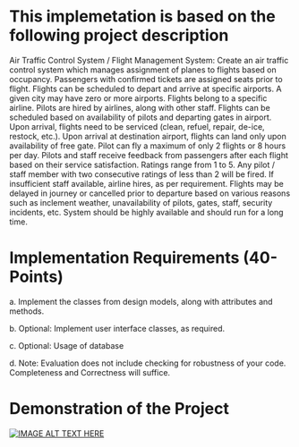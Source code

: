 # This implemetation is based on the following project description

Air Traffic Control System / Flight Management System: Create an air traffic control system which manages assignment of planes to flights based on occupancy. Passengers with confirmed tickets are assigned seats prior to flight. Flights can be scheduled to depart and arrive at specific airports. A given city may have zero or more airports. Flights belong to a specific airline. Pilots are hired by airlines, along with other staff. Flights can be scheduled based on availability of pilots and departing gates in airport. Upon arrival, flights need to be serviced (clean, refuel, repair, de-ice, restock, etc.). Upon arrival at destination airport, flights can land only upon availability of free gate. Pilot can fly a maximum of only 2 flights or 8 hours per day. Pilots and staff receive feedback from passengers after each flight based on their service satisfaction. Ratings range from 1 to 5. Any pilot / staff member with two consecutive ratings of less than 2 will be fired. If insufficient staff available, airline hires, as per requirement. Flights may be delayed in journey or cancelled prior to departure based on various reasons such as inclement weather, unavailability of pilots, gates, staff, security incidents, etc. System should be highly available and should run for a long time.

# Implementation Requirements (40- Points)

a. Implement the classes from design models, along with attributes and methods.

b. Optional: Implement user interface classes, as required.

c. Optional: Usage of database

d. Note: Evaluation does not include checking for robustness of your code. Completeness and
Correctness will suffice.

# Demonstration of the Project
[![IMAGE ALT TEXT HERE](https://img.youtube.com/vi/YOUTUBE_VIDEO_ID_HERE/0.jpg)](https://www.youtube.com/watch?v=WH5MuTjPKhk)
